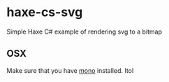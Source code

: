 # haxe-cs-svg
Simple Haxe C# example of rendering svg to a bitmap

## OSX

Make sure that you have [mono](http://www.mono-project.com/download/#download-mac) installed. ItoI
